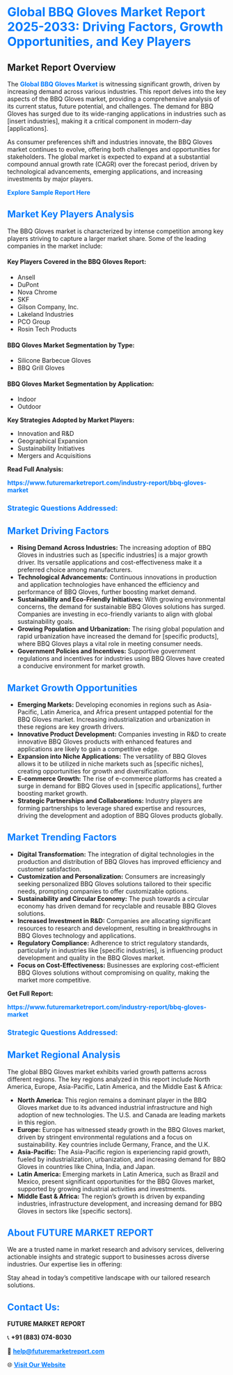 <h1 style="color: #007BFF;">Global BBQ Gloves Market Report 2025-2033: Driving Factors, Growth Opportunities, and Key Players</h1>

<section id="overview">
<h2>Market Report Overview</h2>
<p>The <a href="https://www.futuremarketreport.com/industry-report/bbq-gloves-market" style="color: #007BFF; text-decoration: none;"><strong>Global BBQ Gloves Market</strong></a> is witnessing significant growth, driven by increasing demand across various industries. This report delves into the key aspects of the BBQ Gloves market, providing a comprehensive analysis of its current status, future potential, and challenges. The demand for BBQ Gloves has surged due to its wide-ranging applications in industries such as [insert industries], making it a critical component in modern-day [applications].</p>
<p>As consumer preferences shift and industries innovate, the BBQ Gloves market continues to evolve, offering both challenges and opportunities for stakeholders. The global market is expected to expand at a substantial compound annual growth rate (CAGR) over the forecast period, driven by technological advancements, emerging applications, and increasing investments by major players.</p>
</section>

<section id="overview">
<p><a href="https://www.futuremarketreport.com/request-sample/reportId=60225" style="color: #007BFF; text-decoration: none;"><strong>Explore Sample Report Here</strong></a></p>
</section>

<section id="key-players">
<h2 style="color: #007BFF;">Market Key Players Analysis</h2>
<p>The BBQ Gloves market is characterized by intense competition among key players striving to capture a larger market share. Some of the leading companies in the market include:</p>
<h4>Key Players Covered in the BBQ Gloves Report:</h4>
<ul><li>Ansell</li><li>DuPont</li><li>Nova Chrome</li><li>SKF</li><li>Gilson Company, Inc.</li><li>Lakeland Industries</li><li>PCO Group</li><li>Rosin Tech Products</li></ul>
<h4>BBQ Gloves Market Segmentation by Type:</h4>
<ul><li>Silicone Barbecue Gloves</li><li>BBQ Grill Gloves</li></ul>

<h4>BBQ Gloves Market Segmentation by Application:</h4>
<ul><li>Indoor</li><li>Outdoor</li></ul>
<p><strong>Key Strategies Adopted by Market Players:</strong></p>
<ul>
<li>Innovation and R&D</li>
<li>Geographical Expansion</li>
<li>Sustainability Initiatives</li>
<li>Mergers and Acquisitions</li>
</ul>
</section>

<section>
<p><strong>Read Full Analysis: </strong></p><a href="https://www.futuremarketreport.com/industry-report/bbq-gloves-market" style="color: #007BFF; text-decoration: none;"><strong>https://www.futuremarketreport.com/industry-report/bbq-gloves-market</strong></a>
<h3 style="color: #007BFF;">Strategic Questions Addressed:</h3>
</section>

<section id="driving-factors">
<h2 style="color: #007BFF;">Market Driving Factors</h2>
<ul>
<li><strong>Rising Demand Across Industries:</strong> The increasing adoption of BBQ Gloves in industries such as [specific industries] is a major growth driver. Its versatile applications and cost-effectiveness make it a preferred choice among manufacturers.</li>
<li><strong>Technological Advancements:</strong> Continuous innovations in production and application technologies have enhanced the efficiency and performance of BBQ Gloves, further boosting market demand.</li>
<li><strong>Sustainability and Eco-Friendly Initiatives:</strong> With growing environmental concerns, the demand for sustainable BBQ Gloves solutions has surged. Companies are investing in eco-friendly variants to align with global sustainability goals.</li>
<li><strong>Growing Population and Urbanization:</strong> The rising global population and rapid urbanization have increased the demand for [specific products], where BBQ Gloves plays a vital role in meeting consumer needs.</li>
<li><strong>Government Policies and Incentives:</strong> Supportive government regulations and incentives for industries using BBQ Gloves have created a conducive environment for market growth.</li>
</ul>
</section>

<section id="growth-opportunities">
<h2 style="color: #007BFF;">Market Growth Opportunities</h2>
<ul>
<li><strong>Emerging Markets:</strong> Developing economies in regions such as Asia-Pacific, Latin America, and Africa present untapped potential for the BBQ Gloves market. Increasing industrialization and urbanization in these regions are key growth drivers.</li>
<li><strong>Innovative Product Development:</strong> Companies investing in R&D to create innovative BBQ Gloves products with enhanced features and applications are likely to gain a competitive edge.</li>
<li><strong>Expansion into Niche Applications:</strong> The versatility of BBQ Gloves allows it to be utilized in niche markets such as [specific niches], creating opportunities for growth and diversification.</li>
<li><strong>E-commerce Growth:</strong> The rise of e-commerce platforms has created a surge in demand for BBQ Gloves used in [specific applications], further boosting market growth.</li>
<li><strong>Strategic Partnerships and Collaborations:</strong> Industry players are forming partnerships to leverage shared expertise and resources, driving the development and adoption of BBQ Gloves products globally.</li>
</ul>
</section>

<section id="trending-factors">
<h2 style="color: #007BFF;">Market Trending Factors</h2>
<ul>
<li><strong>Digital Transformation:</strong> The integration of digital technologies in the production and distribution of BBQ Gloves has improved efficiency and customer satisfaction.</li>
<li><strong>Customization and Personalization:</strong> Consumers are increasingly seeking personalized BBQ Gloves solutions tailored to their specific needs, prompting companies to offer customizable options.</li>
<li><strong>Sustainability and Circular Economy:</strong> The push towards a circular economy has driven demand for recyclable and reusable BBQ Gloves solutions.</li>
<li><strong>Increased Investment in R&D:</strong> Companies are allocating significant resources to research and development, resulting in breakthroughs in BBQ Gloves technology and applications.</li>
<li><strong>Regulatory Compliance:</strong> Adherence to strict regulatory standards, particularly in industries like [specific industries], is influencing product development and quality in the BBQ Gloves market.</li>
<li><strong>Focus on Cost-Effectiveness:</strong> Businesses are exploring cost-efficient BBQ Gloves solutions without compromising on quality, making the market more competitive.</li>
</ul>
</section>

<section>
<p><strong>Get Full Report: </strong></p><a href="https://www.futuremarketreport.com/industry-report/bbq-gloves-market" style="color: #007BFF; text-decoration: none;"><strong>https://www.futuremarketreport.com/industry-report/bbq-gloves-market</strong></a>
<h3 style="color: #007BFF;">Strategic Questions Addressed:</h3>
</section>


<section id="regional-analysis">
<h2 style="color: #007BFF;">Market Regional Analysis</h2>
<p>The global BBQ Gloves market exhibits varied growth patterns across different regions. The key regions analyzed in this report include North America, Europe, Asia-Pacific, Latin America, and the Middle East & Africa:</p>
<ul>
<li><strong>North America:</strong> This region remains a dominant player in the BBQ Gloves market due to its advanced industrial infrastructure and high adoption of new technologies. The U.S. and Canada are leading markets in this region.</li>
<li><strong>Europe:</strong> Europe has witnessed steady growth in the BBQ Gloves market, driven by stringent environmental regulations and a focus on sustainability. Key countries include Germany, France, and the U.K.</li>
<li><strong>Asia-Pacific:</strong> The Asia-Pacific region is experiencing rapid growth, fueled by industrialization, urbanization, and increasing demand for BBQ Gloves in countries like China, India, and Japan.</li>
<li><strong>Latin America:</strong> Emerging markets in Latin America, such as Brazil and Mexico, present significant opportunities for the BBQ Gloves market, supported by growing industrial activities and investments.</li>
<li><strong>Middle East & Africa:</strong> The region’s growth is driven by expanding industries, infrastructure development, and increasing demand for BBQ Gloves in sectors like [specific sectors].</li>
</ul>
</section>

<footer>
<h2 style="color: #007BFF;">About FUTURE MARKET REPORT</h2>
<p>We are a trusted name in market research and advisory services, delivering actionable insights and strategic support to businesses across diverse industries. Our expertise lies in offering:</p>

<p>Stay ahead in today’s competitive landscape with our tailored research solutions.</p>

<h2 style="color: #007BFF;">Contact Us:</h2>
<p><strong>FUTURE MARKET REPORT</strong></p>
<p>📞 <strong>+91 (883) 074-8030</strong></p>
<p>📧 <strong><a href="mailto:help@futuremarketreport.com" style="color: #007BFF;">help@futuremarketreport.com</a></strong></p>
<p>🌐 <strong><a href="https://www.futuremarketreport.com/" style="color: #007BFF;">Visit Our Website</a></strong></p>
</footer>